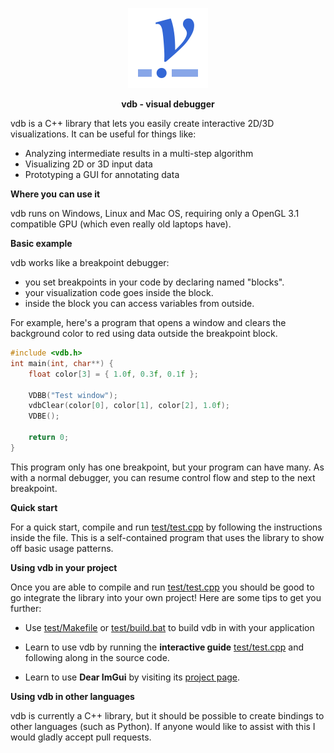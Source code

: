 <p align="center"><img width="128" height="128" src="doc/vdb-logo.svg"></p>
<p align="center"><b>vdb - visual debugger</b></p>

vdb is a C++ library that lets you easily create interactive 2D/3D visualizations. It can be useful for things like:

* Analyzing intermediate results in a multi-step algorithm
* Visualizing 2D or 3D input data
* Prototyping a GUI for annotating data

**Where you can use it**

vdb runs on Windows, Linux and Mac OS, requiring only a OpenGL 3.1 compatible GPU (which even really old laptops have).

**Basic example**

vdb works like a breakpoint debugger:

* you set breakpoints in your code by declaring named "blocks".
* your visualization code goes inside the block.
* inside the block you can access variables from outside.

For example, here's a program that opens a window and clears the background color to red using data outside the breakpoint block.

```c++
#include <vdb.h>
int main(int, char**) {
    float color[3] = { 1.0f, 0.3f, 0.1f };

    VDBB("Test window");
    vdbClear(color[0], color[1], color[2], 1.0f);
    VDBE();

    return 0;
}
```

This program only has one breakpoint, but your program can have many. As with a normal debugger, you can resume control flow and step to the next breakpoint.

**Quick start**

For a quick start, compile and run [test/test.cpp](test/test.cpp) by following the instructions inside the file. This is a self-contained program that uses the library to show off basic usage patterns.

**Using vdb in your project**

Once you are able to compile and run [test/test.cpp](test/test.cpp) you should be good to go integrate the library into your own project! Here are some tips to get you further:

* Use [test/Makefile](test/Makefile) or [test/build.bat](test/build.bat) to build vdb in with your application

* Learn to use vdb by running the **interactive guide** [test/test.cpp](test/test.cpp) and following along in the source code.

* Learn to use **Dear ImGui** by visiting its [project page](https://github.com/ocornut/imgui/).

**Using vdb in other languages**

vdb is currently a C++ library, but it should be possible to create bindings to other languages (such as Python). If anyone would like to assist with this I would gladly accept pull requests.
